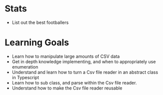 # Stats
* List out the best footballers

# Learning Goals
* Learn how to manipulate large amounts of CSV data
* Get in depth knowledge implementing, and when to appropriately use enumeration
* Understand and learn how to turn a Csv file reader in an abstract class in Typescript
* Learn how to sub class, and parse within the Csv file reader.
* Understand how to make the Csv file reader reusable 